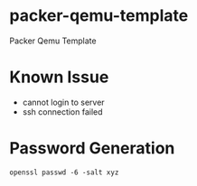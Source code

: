 # packer-qemu-template
Packer Qemu Template 

# Known Issue
- cannot login to server
- ssh connection failed

# Password Generation
`openssl passwd -6 -salt xyz`
